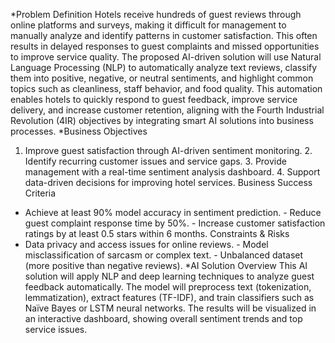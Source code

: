 *Problem Definition
Hotels receive hundreds of guest reviews through online platforms and surveys, making it difficult
for management to manually analyze and identify patterns in customer satisfaction. This often
results in delayed responses to guest complaints and missed opportunities to improve service
quality. The proposed AI-driven solution will use Natural Language Processing (NLP) to
automatically analyze text reviews, classify them into positive, negative, or neutral sentiments, and
highlight common topics such as cleanliness, staff behavior, and food quality. This automation
enables hotels to quickly respond to guest feedback, improve service delivery, and increase
customer retention, aligning with the Fourth Industrial Revolution (4IR) objectives by integrating
smart AI solutions into business processes.
*Business Objectives
1. Improve guest satisfaction through AI-driven sentiment monitoring. 2. Identify recurring customer
issues and service gaps. 3. Provide management with a real-time sentiment analysis dashboard. 4.
Support data-driven decisions for improving hotel services.
Business Success Criteria
- Achieve at least 90% model accuracy in sentiment prediction. - Reduce guest complaint response
time by 50%. - Increase customer satisfaction ratings by at least 0.5 stars within 6 months.
Constraints & Risks
- Data privacy and access issues for online reviews. - Model misclassification of sarcasm or
complex text. - Unbalanced dataset (more positive than negative reviews).
*AI Solution Overview
This AI solution will apply NLP and deep learning techniques to analyze guest feedback
automatically. The model will preprocess text (tokenization, lemmatization), extract features
(TF-IDF), and train classifiers such as Naïve Bayes or LSTM neural networks. The results will be
visualized in an interactive dashboard, showing overall sentiment trends and top service issues.

